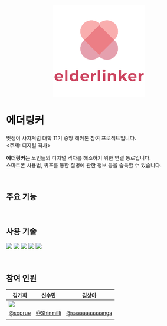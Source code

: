 <p align="center">
    <img src="public/logo.png" width="250"/>
</p>

# 에더링커

멋쟁이 사자처럼 대학 11기 중앙 해커톤 참여 프로젝트입니다.  
<주제: 디지털 격차>  

<strong>에더링커</strong>는 노인들의 디지털 격차를 해소하기 위한 연결 통로입니다.  
스마트폰 사용법, 퀴즈를 통한 질병에 관한 정보 등을 습득할 수 있습니다.

<br>

## 주요 기능

<br>

## 사용 기술

<img src="https://img.shields.io/badge/React-61DAFB?style=flat-square&logo=React&logoColor=white"/> <img src="https://img.shields.io/badge/JavaScript-F7DF1E?style=flat-square&logo=JavaScript&logoColor=white"/> <img src="https://img.shields.io/badge/styled components-DB7093?style=flat-square&logo=styledcomponents&logoColor=white"/>
<img src="https://img.shields.io/badge/Axios-E01B22?style=flat-square"/> <img src="https://img.shields.io/badge/Vercel-000000?style=flat-square&logo=Vercel&logoColor=white"/>

<br>

## 참여 인원

| 김가희 | 신수민 | 김상아 |
| --- | --- | --- |
| <img src="https://avatars.githubusercontent.com/u/62260343?s=400&u=eec2575d4f39693e965fce99108ea4ffaae51bac&v=4" width="100"> |  |  |
| [@soprue](https://github.com/soprue) | [@Shinmilli](https://github.com/Shinmilli) | [@saaaaaaaaaanga](https://github.com/saaaaaaaaaanga) |
|  |  |  |
